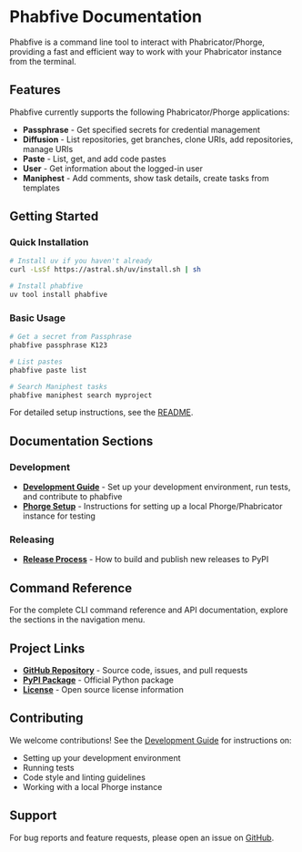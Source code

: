 # Phabfive Documentation

Phabfive is a command line tool to interact with Phabricator/Phorge, providing a fast and efficient way to work with your Phabricator instance from the terminal.

## Features

Phabfive currently supports the following Phabricator/Phorge applications:

- **Passphrase** - Get specified secrets for credential management
- **Diffusion** - List repositories, get branches, clone URIs, add repositories, manage URIs
- **Paste** - List, get, and add code pastes
- **User** - Get information about the logged-in user
- **Maniphest** - Add comments, show task details, create tasks from templates

## Getting Started

### Quick Installation

```bash
# Install uv if you haven't already
curl -LsSf https://astral.sh/uv/install.sh | sh

# Install phabfive
uv tool install phabfive
```

### Basic Usage

```bash
# Get a secret from Passphrase
phabfive passphrase K123

# List pastes
phabfive paste list

# Search Maniphest tasks
phabfive maniphest search myproject
```

For detailed setup instructions, see the [README](https://github.com/dynamist/phabfive/blob/master/README.md).

## Documentation Sections

### Development

- **[Development Guide](development.md)** - Set up your development environment, run tests, and contribute to phabfive
- **[Phorge Setup](phorge-setup.md)** - Instructions for setting up a local Phorge/Phabricator instance for testing

### Releasing

- **[Release Process](releasing.md)** - How to build and publish new releases to PyPI

## Command Reference

For the complete CLI command reference and API documentation, explore the sections in the navigation menu.

## Project Links

- **[GitHub Repository](https://github.com/dynamist/phabfive)** - Source code, issues, and pull requests
- **[PyPI Package](https://pypi.org/project/phabfive/)** - Official Python package
- **[License](https://github.com/dynamist/phabfive/blob/master/LICENSE)** - Open source license information

## Contributing

We welcome contributions! See the [Development Guide](development.md) for instructions on:

- Setting up your development environment
- Running tests
- Code style and linting guidelines
- Working with a local Phorge instance

## Support

For bug reports and feature requests, please open an issue on [GitHub](https://github.com/dynamist/phabfive/issues).
